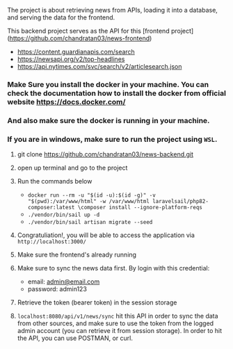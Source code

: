 The project is about retrieving news from APIs, loading it into a database, and serving the data for the frontend.

This backend project serves as the API for this [frontend project] (https://github.com/chandratan03/news-frontend)
- https://content.guardianapis.com/search
- https://newsapi.org/v2/top-headlines
- https://api.nytimes.com/svc/search/v2/articlesearch.json


### Make Sure you install the docker in your machine. You can check the documentation how to install the docker from official website https://docs.docker.com/
### And also make sure the docker is running in your machine.
### If you are in windows, make sure to run the project using `WSL`. 

1. git clone https://github.com/chandratan03/news-backend.git
2. open up terminal and go to the project
3. Run the commands below
    -  `docker run --rm -u "$(id -u):$(id -g)" -v "$(pwd):/var/www/html" -w /var/www/html laravelsail/php82-composer:latest \composer install --ignore-platform-reqs`
    - `./vendor/bin/sail up -d`
    - `./vendor/bin/sail artisan migrate --seed`


4. Congratuliation!, you will be able to access the application via `http://localhost:3000/ `
5. Make sure the frontend's already running
6. Make sure to sync the news data first. By login with this credential: 
    - email: admin@email.com
    - password: admin123
7. Retrieve the token (bearer token) in the session storage
8. `localhost:8080/api/v1/news/sync` hit this API in order to sync the data from other sources, and make sure to use the token from the logged admin account (you can retrieve it from session storage). In order to hit the API, you can use POSTMAN, or curl.
